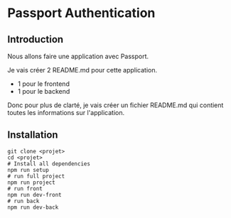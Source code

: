 # Passport Authentication

## Introduction

Nous allons faire une application avec Passport.

Je vais créer 2 README.md pour cette application.

- 1 pour le frontend
- 1 pour le backend

Donc pour plus de clarté, je vais créer un fichier README.md qui contient toutes les informations sur l'application.

## Installation

```shell
git clone <projet>
cd <projet>
# Install all dependencies
npm run setup
# run full project
npm run project
# run front
npm run dev-front
# run back
npm run dev-back
```
